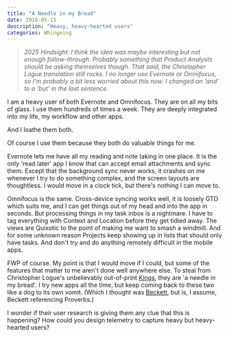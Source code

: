 ```yaml
---
title: "A Needle in my Bread"
date: 2016-05-15
description: "Heavy, heavy-hearted users"
categories: Whingeing
---
```


> _2025 Hindsight: I think the idea was maybe interesting but not enough follow-through. Probably something that Product Analysts should be asking themselves though. That said, the Christopher Logue translation still rocks. I no longer use Evernote or Omnifocus, so I'm probably a bit less worried about this now. I changed an 'and' to a 'but' in the last sentence._

I am a heavy user of both Evernote and Omnifocus. They are on all my bits of glass. I use them hundreds of times a week. They are deeply integrated into my life, my workflow and other apps.

And I loathe them both.

Of course I use them because they both do valuable things for me.

Evernote lets me have all my reading and note taking in one place. It is the only 'read later' app I know that can accept email attachments and sync them. Except that the background sync never works, it crashes on me whenever I try to do something complex, and the screen layouts are thoughtless. I would move in a clock tick, but there's nothing I can move to.

Omnifocus is the same. Cross-device syncing works well, it is loosely GTD which suits me, and I can get things out of my head and into the app in seconds. But processing things in my task inbox is a nightmare. I have to tag everything with Context and Location before they get tidied away. The views are Quixotic to the point of making me want to smash a windmill. And for some unknown reason Projects keep showing up in lists that should only have tasks. And don't try and do anything remotely difficult in the mobile apps.

FWP of course. My point is that I would move if I could, but some of the features that matter to me aren't done well anywhere else. To steal from Christopher Logue's unbelievably out-of-print [Kings](http://www.amazon.co.uk/Kings-Account-Books-Homers-Iliad/dp/0571161413), they are 'a needle in my bread'. I try new apps all the time, but keep coming back to these two like a dog to its own vomit. (Which I thought was [Beckett](https://en.m.wikipedia.org/wiki/Proust_(Beckett_essay)), but is, I assume, Beckett referencing Proverbs.)

I wonder if their user research is giving them any clue that this is happening? How could you design telemetry to capture heavy but heavy-hearted users?
